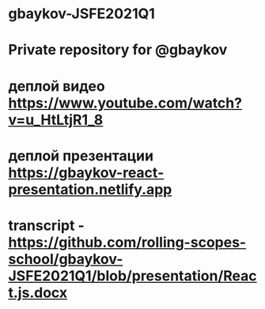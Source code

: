 # gbaykov-JSFE2021Q1
# Private repository for @gbaykov
# деплой видео https://www.youtube.com/watch?v=u_HtLtjR1_8
# деплой презентации https://gbaykov-react-presentation.netlify.app
# transcript - https://github.com/rolling-scopes-school/gbaykov-JSFE2021Q1/blob/presentation/React.js.docx
